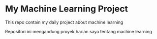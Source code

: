 # My Machine Learning Project
This repo contain my daily project about machine learning

Repositori ini mengandung proyek harian saya tentang machine learning
